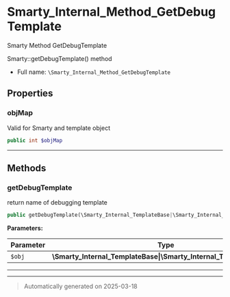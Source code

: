 
# Smarty_Internal_Method_GetDebugTemplate

Smarty Method GetDebugTemplate

Smarty::getDebugTemplate() method

* Full name: `\Smarty_Internal_Method_GetDebugTemplate`



## Properties


### objMap

Valid for Smarty and template object

```php
public int $objMap
```






***

## Methods


### getDebugTemplate

return name of debugging template

```php
public getDebugTemplate(\Smarty_Internal_TemplateBase|\Smarty_Internal_Template|\Smarty $obj): string
```








**Parameters:**

| Parameter | Type | Description |
|-----------|------|-------------|
| `$obj` | **\Smarty_Internal_TemplateBase&#124;\Smarty_Internal_Template&#124;\Smarty** |  |





***


***
> Automatically generated on 2025-03-18
